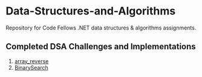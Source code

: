 # Data-Structures-and-Algorithms
Repository for Code Fellows .NET data structures &amp; algorithms assignments.

## Completed DSA Challenges and Implementations
1. [array_reverse](https://github.com/btaylor93/Data-Structures-and-Algorithms/tree/master/Challenges/array_reverse)  
2. [BinarySearch](https://github.com/btaylor93/Data-Structures-and-Algorithms/tree/master/Challenges/BinarySearch)
